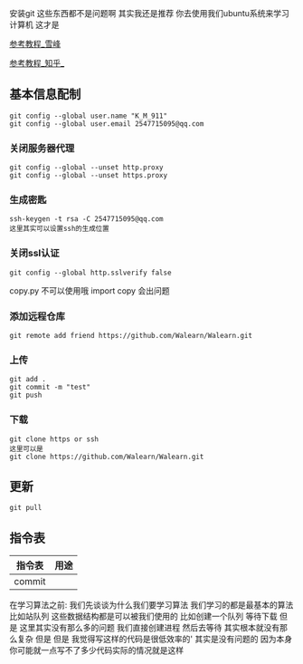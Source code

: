 安装git 这些东西都不是问题啊 
其实我还是推荐 你去使用我们ubuntu系统来学习计算机 这才是 

[参考教程_雪峰](https://www.liaoxuefeng.com/wiki/896043488029600)

[参考教程_知乎_](https://zhuanlan.zhihu.com/p/30044692)



## 基本信息配制
    git config --global user.name "K_M_911"
    git config --global user.email 2547715095@qq.com
### 关闭服务器代理
    git config --global --unset http.proxy
    git config --global --unset https.proxy
### 生成密匙

    ssh-keygen -t rsa -C 2547715095@qq.com
    这里其实可以设置ssh的生成位置
### 关闭ssl认证

    git config --global http.sslverify false

copy.py 不可以使用哦 
import copy 会出问题 

### 添加远程仓库

```
git remote add friend https://github.com/Walearn/Walearn.git
```

### 上传

```
git add .
git commit -m "test"
git push 
```

### 下载

```
git clone https or ssh 
这里可以是
git clone https://github.com/Walearn/Walearn.git
```

## 更新 

```
git pull
```



## 指令表

|指令表|用途|
|--|--|
|commit||

在学习算法之前:
    我们先谈谈为什么我们要学习算法
    我们学习的都是最基本的算法 比如站队列 这些数据结构都是可以被我们使用的 比如创建一个队列 等待下载 但是 这里其实没有那么多的问题 我们直接创建进程 然后去等待 其实根本就没有那么复杂 但是 但是 我觉得写这样的代码是很低效率的'
    其实是没有问题的 因为本身你可能就一点写不了多少代码实际的情况就是这样 